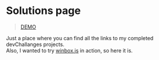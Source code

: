 # Solutions page
> [DEMO](https://ic3top.github.io/devChallenges/solutions/dist/index.html)

Just a place where you can find all the links to my completed devChallanges projects.  
Also, I wanted to try [winbox.js](https://nextapps-de.github.io/winbox/) in action, so here it is.
